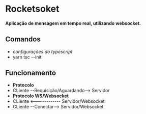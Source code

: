 
# Rocketsoket

#### Aplicação de mensagem em tempo real, utilizando websocket.

## Comandos
- *configurações do typescript*
- yarn tsc --init


## Funcionamento

- **Protocolo**
- CLiente  --Requisição/Aguardando--> Servidor
- **Protocolo WS/Websocket**
- CLiente  <------------ Servidor/Websocket
- CLiente  --Conectar--> Servidor/Websocket